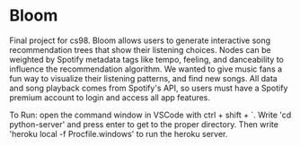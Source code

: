 # Bloom
Final project for cs98. Bloom allows users to generate interactive song recommendation trees that show their listening choices. Nodes can be weighted by Spotify metadata tags like tempo, feeling, and danceability to influence the recommendation algorithm. We wanted to give music fans a fun way to visualize their listening patterns, and find new songs. All data and song playback comes from Spotify's API, so users must have a Spotify premium account to login and access all app features.  

To Run: open the command window in VSCode with ctrl + shift + `. Write 'cd python-server' and press enter to get to the proper directory. Then write 'heroku local -f Procfile.windows' to run the heroku server. 
